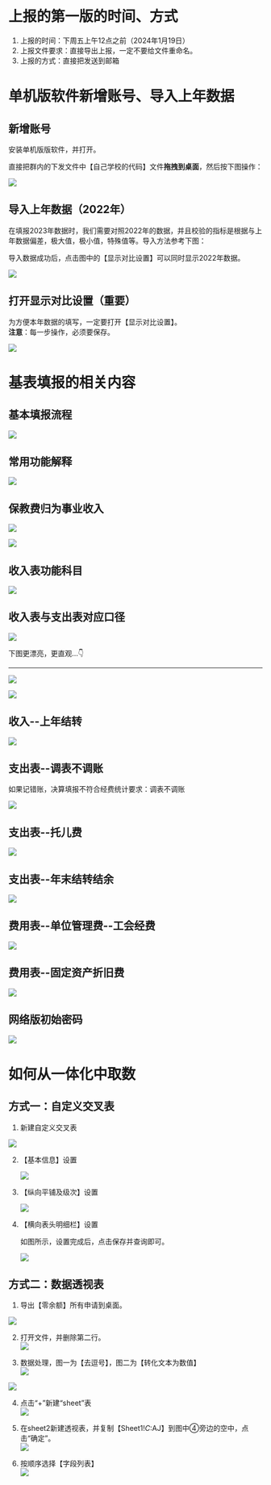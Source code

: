# 上报的第一版的时间、方式

1.  上报的时间：下周五上午12点之前（2024年1月19日）
2.  上报文件要求：直接导出上报，一定不要给文件重命名。
3.  上报的方式：直接把发送到邮箱

# 单机版软件新增账号、导入上年数据

## 新增账号

安装单机版版软件，并打开。

直接把群内的下发文件中【自己学校的代码】文件**拖拽到桌面**，然后按下图操作：

![](https://pic.ansing.top/images/2/2024/01/10/qqeci0-2.png)

## 导入上年数据（2022年）

在填报2023年数据时，我们需要对照2022年的数据，并且校验的指标是根据与上年数据偏差，极大值，极小值，特殊值等。导入方法参考下图：

导入数据成功后，点击图中的【显示对比设置】可以同时显示2022年数据。

![](https://pic.ansing.top/images/2/2024/01/10/qqsei5-2.png)

## 打开显示对比设置（重要）

为方便本年数据的填写，一定要打开【显示对比设置】。  
**注意**：每一步操作，必须要保存。

![](https://pic.ansing.top/images/2/2024/01/12/dq8bkg-2.png)

# 基表填报的相关内容

## 基本填报流程

![](https://pic.ansing.top/images/2/2024/01/10/ytl7ui-2.png)

## 常用功能解释

![](https://pic.ansing.top/images/2/2024/01/10/yvwz5c-2.png)

## 保教费归为事业收入

![](https://pic.ansing.top/images/2/2024/01/10/qjsw6f-2.png)

![](https://pic.ansing.top/images/2/2024/01/11/glti82-2.png)

## 收入表功能科目

![](https://pic.ansing.top/images/2/2024/01/10/qmkfww-2.png)

## 收入表与支出表对应口径

![](https://pic.ansing.top/images/2/2024/01/10/qmslmw-2.png)

下图更漂亮，更直观...👇

* * *

![](https://pic.ansing.top/images/2/2024/01/10/qvnbof-2.png)

![](https://pic.ansing.top/images/2/2024/01/10/qxax9f-2.png)

## 收入--上年结转

![](https://pic.ansing.top/images/2/2024/01/11/gkvogj-2.png)

## 支出表--调表不调账

如果记错账，决算填报不符合经费统计要求：调表不调账

![](https://pic.ansing.top/images/2/2024/01/11/goeuya-2.png)

## 支出表--托儿费

![](https://pic.ansing.top/images/2/2024/01/11/gr6o6h-2.png)

## 支出表--年末结转结余

![](https://pic.ansing.top/images/2/2024/01/11/gu40q3-2.png)

## 费用表--单位管理费--工会经费

![](https://pic.ansing.top/images/2/2024/01/11/gvb5i4-2.png)

## 费用表--固定资产折旧费

![](https://pic.ansing.top/images/2/2024/01/11/gvlmqg-2.png)

## 网络版初始密码

![](https://pic.ansing.top/images/2/2024/01/11/fi2i9p-2.png)

# 如何从一体化中取数

## 方式一：自定义交叉表

1.  新建自定义交叉表

![](https://pic.ansing.top/images/2/2024/01/12/du037e-2.png)

2.  【基本信息】设置
    
    ![](https://pic.ansing.top/images/2/2024/01/12/dv5ywc-2.png)
    
3.  【纵向平铺及级次】设置
    
    ![](https://pic.ansing.top/images/2/2024/01/12/dw4n10-2.png)
    
4.  【横向表头明细栏】设置
    
    如图所示，设置完成后，点击保存并查询即可。
    
    ![](https://pic.ansing.top/images/2/2024/01/12/dw9byi-2.png)
    

## 方式二：数据透视表

1.  导出【零余额】所有申请到桌面。

![](https://pic.ansing.top/images/2/2024/01/12/dxlnrg-2.png)

2.  打开文件，并删除第二行。  
    ![](https://pic.ansing.top/images/2/2024/01/12/dzf9mh-2.png)
    
3.  数据处理，图一为【去逗号】，图二为【转化文本为数值】  
    ![](https://pic.ansing.top/images/2/2024/01/12/f1xay7-2.png)
    

![](https://pic.ansing.top/images/2/2024/01/12/f31xkx-2.png)

4.  点击“+”新建“sheet”表  
    ![](https://pic.ansing.top/images/2/2024/01/12/e0abe8-2.png)
    
5.  在sheet2新建透视表，并复制【Sheet1!$C:$AJ】到图中④旁边的空中，点击“确定”。  
    ![](https://pic.ansing.top/images/2/2024/01/12/e3g408-2.png)
    
6.  按顺序选择【字段列表】  
    ![](https://pic.ansing.top/images/2/2024/01/12/f4viqr-2.png)
